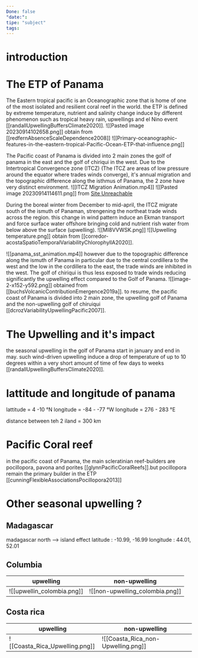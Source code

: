 ```yaml
---
Done: false
"date:":
tipe: "subject"
tags:
---
```

# introduction 
# The ETP of Panama 
The Eastern tropical pacific is an Oceanographic zone that is home of one of the most isolated and resilient coral reef in the world. the ETP is defined by extreme temperature, nutrient and salinity change induce by different phenomenon such as tropical heavy rain, upwellings and el Nino event [[randallUpwellingBuffersClimate2020]]. 
![[Pasted image 20230914102658.png]] 
obtain from [[redfernAbsenceScaleDependence2008]]
![[Primary-oceanographic-features-in-the-eastern-tropical-Pacific-Ocean-ETP-that-influence.png]]

The Pacific coast of Panama is divided into 2 main zones the golf of panama in the east and the golf of chiriqui in the west. Due to the Intertropical Convergence zone (ITCZ) (The ITCZ are areas of low pressure around the equator where trades winds converge), it's annual migration and the topographic difference along the isthmus of Panama, the 2 zone have very distinct environment. 
![[ITCZ Migration Animation.mp4]]
![[Pasted image 20230914114611.png]]
from [Site Unreachable](https://www.youtube.com/watch?v=SGkvEk0-hoU&ab_channel=MrRufaeel)

During the boreal winter from December to mid-april, the ITCZ migrate south of the ismuth of Panaman, strengening the northeat trade winds across the region. this change in wind pattern induce an Ekman transport and force surface water offshore bringing cold and nutrient rish water from below above the surface (upwelling).
![[MI8VVWSK.png]]
![[Upwelling temperature.png]]
obtain from [[corredor-acostaSpatioTemporalVariabilityChlorophyllA2020]].

![[panama_sst_animation.mp4]]
however due to the topographic difference along the ismuth of Panama in particular due to the central cordillera to the west and the low in the cordillera to the east, the trade winds are inhibited in the west. The golf of chiriqui is thus less exposed to trade winds reducing significantly the upwelling effect compared to the Golf of Panama. 
![[image-2-x152-y592.png]]
obtained from [[buchsVolcanicContributionEmergence2019a]].
to resume, the pacific coast of Panama is divided into 2 main zone, the upwelling golf of Panama and the non-upwelling golf of chiruiqui [[dcrozVariabilityUpwellingPacific2007]]. 

# The Upwelling and it's impact 
the seasonal upwelling in the golf of Panama start in january and end in may. such wind-driven upwelling induce a drop of temperature of up to 10 degrees within a very short amount of time of few days to weeks [[randallUpwellingBuffersClimate2020]]. 

# lattitude and longitude of panama 

lattitude = 4 -10 °N 
longitude = -84 - -77 °W
longitude = 276 - 283 °E

distance between teh 2 iland = 300 km 
# Pacific Coral reef

in the pacific coast of Panama, the main scleratinian reef-builders are pocillopora, pavona and porites [[glynnPacificCoralReefs]].but pocillopora remain the primary builder in the ETP [[cunningFlexibleAssociationsPocillopora2013]]

# Other seasonal upwelling ? 
## Madagascar
madagascar north --> island effect 
latitude : -10.99, -16.99
longitude : 44.01, 52.01 

## Columbia
| upwelling                 | non-upwelling |
| ------------------------- | ------------- |
| ![[upwellin_colombia.png]] | ![[non-upwelling_colombia.png]]              |

## Costa rica 
| upwelling | non-upwelling |
| --------- | ------------- |
| ![[Coasta_Rica_Upwelling.png]]   | ![[Coasta_Rica_non-Upwelling.png]]              |

